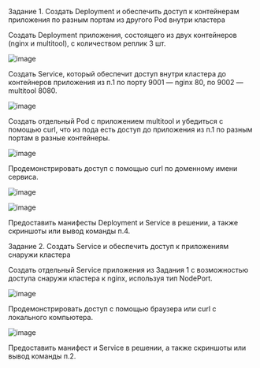 Задание 1. Создать Deployment и обеспечить доступ к контейнерам приложения по разным портам из другого Pod внутри кластера

Создать Deployment приложения, состоящего из двух контейнеров (nginx и multitool), с количеством реплик 3 шт.

![image](https://github.com/AlexanderSchelokov/devops-netology/assets/121572590/5f39e561-0945-4257-b57c-d74d51c30766)

Создать Service, который обеспечит доступ внутри кластера до контейнеров приложения из п.1 по порту 9001 — nginx 80, по 9002 — multitool 8080.

![image](https://github.com/AlexanderSchelokov/devops-netology/assets/121572590/77991b1c-a304-4843-9fbc-322789e59a61)


Создать отдельный Pod с приложением multitool и убедиться с помощью curl, что из пода есть доступ до приложения из п.1 по разным портам в разные контейнеры.

![image](https://github.com/AlexanderSchelokov/devops-netology/assets/121572590/171b9e9a-73f9-4d0d-99c6-46883b13c63d)


Продемонстрировать доступ с помощью curl по доменному имени сервиса.

![image](https://github.com/AlexanderSchelokov/devops-netology/assets/121572590/13a401a6-493d-462a-8c94-6c9fa20ae4b1)

![image](https://github.com/AlexanderSchelokov/devops-netology/assets/121572590/1ec3fecf-112a-496e-aded-ccccf3d10118)

Предоставить манифесты Deployment и Service в решении, а также скриншоты или вывод команды п.4.

Задание 2. Создать Service и обеспечить доступ к приложениям снаружи кластера

Создать отдельный Service приложения из Задания 1 с возможностью доступа снаружи кластера к nginx, используя тип NodePort.

![image](https://github.com/AlexanderSchelokov/devops-netology/assets/121572590/6d2e78e6-4262-476d-9170-4cc7a4917367)

Продемонстрировать доступ с помощью браузера или curl с локального компьютера.

![image](https://github.com/AlexanderSchelokov/devops-netology/assets/121572590/610607cd-6dc1-4b10-a033-a499c43b5c38)

Предоставить манифест и Service в решении, а также скриншоты или вывод команды п.2.
